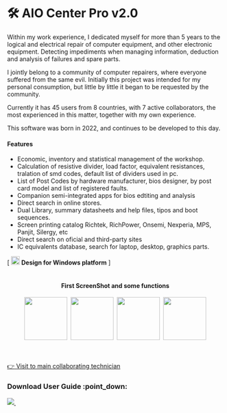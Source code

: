 # :hammer_and_wrench: AIO Center Pro v2.0

<p>
  Within my work experience, I dedicated myself for more than 5 years to the logical and electrical repair of computer equipment, and other electronic equipment.
  Detecting impediments when managing information, deduction and analysis of failures and spare parts.
 
  I jointly belong to a community of computer repairers, where everyone suffered from the same evil. Initially this project was intended for my personal consumption, but little by little it began to be requested by the community.
  
  Currently it has 45 users from 8 countries, with 7 active collaborators, the most experienced in this matter, together with my own experience.
  
  This software was born in 2022, and continues to be developed to this day.
</p>

<h4>Features</h4>
  <ul>
    <li>Economic, inventory and statistical management of the workshop.</li>
    <li>Calculation of resistive divider, load factor, equivalent resistances, tralation of smd codes, default list of dividers used in pc.</li>
    <li>List of Post Codes by hardware manufacturer, bios designer, by post card model and list of registered faults.</li>
    <li>Companion semi-integrated apps for bios edtiting and analysis</li>
    <li>Direct search in online stores.</li>
    <li>Dual Library, summary datasheets and help files, tipos and boot sequences.</li>
    <li>Screen printing catalog Richtek, RichPower, Onsemi, Nexperia, MPS, Panjit, Silergy, etc</li>
    <li>Direct search on oficial and third-party sites</li>
    <li>IC equivalents database, search for laptop, desktop, graphics parts.</li>
  </ul>

<div>
  [ <img src="https://wiki.videolan.org/images/Windows_logo.png" alt="Windows logo" width="20" />
  <strong> Design for Windows platform</strong> ]
</div>

</br>
<div align="center">
  <h4>First ScreenShot and some functions</h4>
  <img src="https://github.com/DoctorBIOS1990/aioCenterPro/blob/main/ScreenShots/Welcome%20screen.jpeg" width="100"/> 
  <img src="https://github.com/DoctorBIOS1990/aioCenterPro/blob/main/ScreenShots/Feature%20Pin%20Comparator.jpg" width="100"/> 
  <img src="https://github.com/DoctorBIOS1990/aioCenterPro/blob/main/ScreenShots/Feature%20Where%20is%20it%20Scrap.jpg" width="100"/> 
  <img src="https://github.com/DoctorBIOS1990/aioCenterPro/blob/main/ScreenShots/Collaborators%20Technisians.jpg" width="100"/>
</div>

</br></br>
<a href="https://inorepair.com/descubre-el-poder-del-software-inoel-repara-center-aio-2pro-tu-aliado-definitivo-en-la-reparacion-de-equipos-informaticos/">:point_right: Visit to main collaborating technician</a>


<h3>Download User Guide :point_down: </h3>

<a href="https://drive.google.com/file/d/1y7ta83Cg4fj4AL_S_3m-qvOs2tgpjV8j/view?usp=sharing">
  <img src="https://github.com/DoctorBIOS1990/aioCenterPro/blob/main/ScreenShots/User%20Guide.jpg"/> 
</a>

